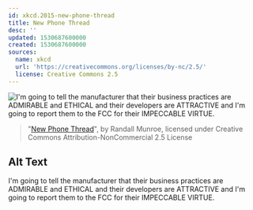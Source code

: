 ```yaml
---
id: xkcd.2015-new-phone-thread
title: New Phone Thread
desc: ''
updated: 1530687600000
created: 1530687600000
sources:
  name: xkcd
  url: 'https://creativecommons.org/licenses/by-nc/2.5/'
  license: Creative Commons 2.5
---
```

![I'm going to tell the manufacturer that their business practices are ADMIRABLE and ETHICAL and their developers are ATTRACTIVE and I'm going to report them to the FCC for their IMPECCABLE VIRTUE.](https://imgs.xkcd.com/comics/new_phone_thread.png)
> "[New Phone Thread](https://xkcd.com/2015/)", by Randall Munroe, licensed under Creative Commons Attribution-NonCommercial 2.5 License

## Alt Text
I'm going to tell the manufacturer that their business practices are ADMIRABLE and ETHICAL and their developers are ATTRACTIVE and I'm going to report them to the FCC for their IMPECCABLE VIRTUE.
